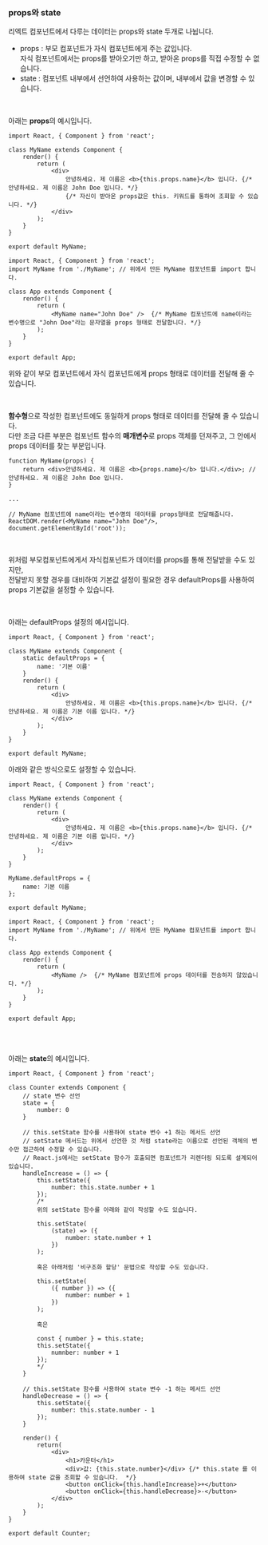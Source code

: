 ### props와 state

리엑트 컴포넌트에서 다루는 데이터는 props와 state 두개로 나뉩니다. <br>

- props : 부모 컴포넌트가 자식 컴포넌트에게 주는 값입니다. <br> 자식 컴포넌트에서는 props를 받아오기만 하고, 받아온 props를 직접 수정할 수 없습니다.
- state : 컴포넌트 내부에서 선언하여 사용하는 값이며, 내부에서 값을 변경할 수 있습니다.

<br>

아래는 <b>props</b>의 예시입니다.

```
import React, { Component } from 'react';

class MyName extends Component {
    render() {
        return (
            <div>
                안녕하세요. 제 이름은 <b>{this.props.name}</b> 입니다. {/* 안녕하세요. 제 이름은 John Doe 입니다. */}
                {/* 자신이 받아온 props값은 this. 키워드를 통하여 조회할 수 있습니다. */}
            </div>
        );
    }
}

export default MyName;
```

```
import React, { Component } from 'react';
import MyName from './MyName'; // 위에서 만든 MyName 컴포넌트를 import 합니다.

class App extends Component {
    render() {
        return (
            <MyName name="John Doe" />  {/* MyName 컴포넌트에 name이라는 변수명으로 "John Doe"라는 문자열을 props 형태로 전달합니다. */}
        );
    }
}

export default App;
```

위와 같이 부모 컴포넌트에서 자식 컴포넌트에게 props 형태로 데이터를 전달해 줄 수 있습니다. <br>


<br>

<b>함수형</b>으로 작성한 컴포넌트에도 동일하게 props 형태로 데이터를 전달해 줄 수 있습니다. <br>
다만 조금 다른 부분은 컴포넌트 함수의 <b>매개변수</b>로 props 객체를 던져주고, 그 안에서 props 데이터를 찾는 부분입니다. <br>

```
function MyName(props) {
    return <div>안녕하세요. 제 이름은 <b>{props.name}</b> 입니다.</div>; // 안녕하세요. 제 이름은 John Doe 입니다.
}
```

```
...

// MyName 컴포넌트에 name이라는 변수명의 데이터를 props형태로 전달해줍니다.
ReactDOM.render(<MyName name="John Doe"/>, document.getElementById('root')); 
```

<br>

위처럼 부모컴포넌트에게서 자식컴포넌트가 데이터를 props를 통해 전달받을 수도 있지만, <br>
전달받지 못할 경우를 대비하여 기본값 설정이 필요한 경우 defaultProps를 사용하여 props 기본값을 설정할 수 있습니다. <br>

<br>

아래는 defaultProps 설정의 예시입니다. <br>

```
import React, { Component } from 'react';

class MyName extends Component {
    static defaultProps = {
        name: '기본 이름'
    }
    render() {
        return (
            <div>
                안녕하세요. 제 이름은 <b>{this.props.name}</b> 입니다. {/* 안녕하세요. 제 이름은 기본 이름 입니다. */}
            </div>
        );
    }
}

export default MyName;
```

아래와 같은 방식으로도 설정할 수 있습니다.

```
import React, { Component } from 'react';

class MyName extends Component {
    render() {
        return (
            <div>
                안녕하세요. 제 이름은 <b>{this.props.name}</b> 입니다. {/* 안녕하세요. 제 이름은 기본 이름 입니다. */}
            </div>
        );
    }
}

MyName.defaultProps = {
    name: 기본 이름
};

export default MyName;
```

```
import React, { Component } from 'react';
import MyName from './MyName'; // 위에서 만든 MyName 컴포넌트를 import 합니다.

class App extends Component {
    render() {
        return (
            <MyName />  {/* MyName 컴포넌트에 props 데이터를 전송하지 않았습니다. */}
        );
    }
}

export default App;
```

<br><br>

아래는 <b>state</b>의 예시입니다. <br>

```
import React, { Component } from 'react';

class Counter extends Component {
    // state 변수 선언
    state = { 
        number: 0
    }

    // this.setState 함수를 사용하여 state 변수 +1 하는 메서드 선언
    // setState 메서드는 위에서 선언한 것 처럼 state라는 이름으로 선언된 객체의 변수만 접근하여 수정할 수 있습니다.
    // React.js에서는 setState 함수가 호출되면 컴포넌트가 리렌더링 되도록 설계되어 있습니다.
    handleIncrease = () => {
        this.setState({
            number: this.state.number + 1
        });
        /*
        위의 setState 함수를 아래와 같이 작성할 수도 있습니다.

        this.setState(
            (state) => ({
                number: state.number + 1
            })
        );

        혹은 아래처럼 '비구조화 할당' 문법으로 작성할 수도 있습니다.

        this.setState(
            ({ number }) => ({
                number: number + 1
            })
        );

        혹은 

        const { number } = this.state;
        this.setState({
            numnber: number + 1
        });
        */
    }

    // this.setState 함수를 사용하여 state 변수 -1 하는 메서드 선언
    handleDecrease = () => {
        this.setState({
            number: this.state.number - 1
        });
    }

    render() {
        return(
            <div>
                <h1>카운터</h1>
                <div>값: {this.state.number}</div> {/* this.state 를 이용하여 state 값을 조회할 수 있습니다.  */}
                <button onClick={this.handleIncrease}>+</button>
                <button onClick={this.handleDecrease}>-</button>
            </div>
        );
    }
}

export default Counter;
```